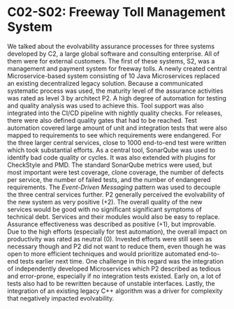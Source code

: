 # C02-S02: Freeway Toll Management System

We talked about the evolvability assurance processes for three systems developed by C2, a large global software and consulting enterprise. All of them were for external customers. The first of these systems, S2, was a management and payment system for freeway tolls. A newly created central Microservice-based system consisting of 10 Java Microservices replaced an existing decentralized legacy solution. Because a communicated systematic process was used, the maturity level of the assurance activities was rated as level 3 by architect P2. A high degree of automation for testing and quality analysis was used to achieve this. Tool support was also integrated into the CI/CD pipeline with nightly quality checks. For releases, there were also defined quality gates that had to be reached. Test automation covered large amount of unit and integration tests that were also mapped to requirements to see which requirements were endangered. For the three larger central services, close to 1000 end-to-end test were written which took substantial efforts. As a central tool, SonarQube was used to identify bad code quality or cycles. It was also extended with plugins for CheckStyle and PMD. The standard SonarQube metrics were used, but most important were test coverage, clone coverage, the number of defects per service, the number of failed tests, and the number of endangered requirements. The *Event-Driven Messaging* pattern was used to decouple the three central services further. P2 generally perceived the evolvability of the new system as very positive (+2). The overall quality of the new services would be good with no significant significant symptoms of technical debt. Services and their modules would also be easy to replace. Assurance effectiveness was described as positive (+1), but improvable. Due to the high efforts (especially for test automation), the overall impact on productivity was rated as neutral (0). Invested efforts were still seen as necessary though and P2 did not want to reduce them, even though he was open to more efficient techniques and would prioritize automated end-to-end tests earlier next time. One challenge in this regard was the integration of independently developed Microservices which P2 described as tedious and error-prone, especially if no integration tests existed. Early on, a lot of tests also had to be rewritten because of unstable interfaces. Lastly, the integration of an existing legacy C++ algorithm was a driver for complexity that negatively impacted evolvability.